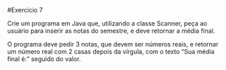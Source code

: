 #Exercício 7

Crie um programa em Java que, utilizando a classe Scanner, peça ao usuário para inserir as notas do semestre, e deve retornar a média final. 

O programa deve pedir 3 notas, que devem ser números reais, e retornar um número real com 2 casas depois da vírgula, com o texto “Sua média final é:” seguido do valor.